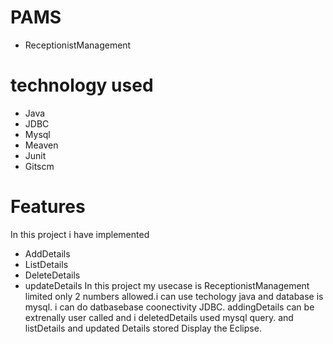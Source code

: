 # PAMS
- ReceptionistManagement
# technology used
- Java
- JDBC
- Mysql
- Meaven
- Junit
- Gitscm

# Features
In this project i have implemented
- AddDetails
- ListDetails
- DeleteDetails
- updateDetails
In this project my usecase is ReceptionistManagement limited only 2 numbers allowed.i can use techology java and database is mysql.
i can do datbasebase coonectivity JDBC. addingDetails can be extrenally user called and i deletedDetails used mysql query.
and listDetails and updated Details stored Display the Eclipse.





